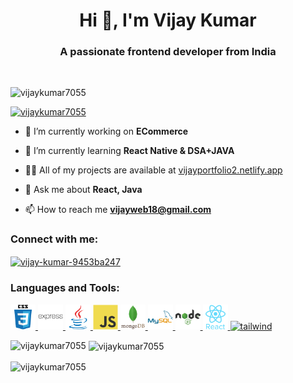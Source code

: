 <h1 align="center">Hi 👋, I'm Vijay Kumar</h1>
<h3 align="center">A passionate frontend developer from India</h3>
<img href="https://sdn.dribble.com.users/1162077/screenshots/3848914/programmer.gif"></img>

<p align="left"> <img src="https://komarev.com/ghpvc/?username=vijaykumar7055&label=Profile%20views&color=0e75b6&style=flat" alt="vijaykumar7055" /> </p>

<p align="left"> <a href="https://github.com/ryo-ma/github-profile-trophy"><img src="https://github-profile-trophy.vercel.app/?username=vijaykumar7055" alt="vijaykumar7055" /></a> </p>

- 🔭 I’m currently working on **ECommerce**

- 🌱 I’m currently learning **React Native & DSA+JAVA**

- 👨‍💻 All of my projects are available at [vijayportfolio2.netlify.app](vijayportfolio2.netlify.app)

- 💬 Ask me about **React, Java**

- 📫 How to reach me **vijayweb18@gmail.com**

<h3 align="left">Connect with me:</h3>
<p align="left">
<a href="https://linkedin.com/in/vijay-kumar-9453ba247" target="blank"><img align="center" src="https://raw.githubusercontent.com/rahuldkjain/github-profile-readme-generator/master/src/images/icons/Social/linked-in-alt.svg" alt="vijay-kumar-9453ba247" height="30" width="40" /></a>
</p>

<h3 align="left">Languages and Tools:</h3>
<p align="left"> <a href="https://www.w3schools.com/css/" target="_blank" rel="noreferrer"> <img src="https://raw.githubusercontent.com/devicons/devicon/master/icons/css3/css3-original-wordmark.svg" alt="css3" width="40" height="40"/> </a> <a href="https://expressjs.com" target="_blank" rel="noreferrer"> <img src="https://raw.githubusercontent.com/devicons/devicon/master/icons/express/express-original-wordmark.svg" alt="express" width="40" height="40"/> </a> <a href="https://www.java.com" target="_blank" rel="noreferrer"> <img src="https://raw.githubusercontent.com/devicons/devicon/master/icons/java/java-original.svg" alt="java" width="40" height="40"/> </a> <a href="https://developer.mozilla.org/en-US/docs/Web/JavaScript" target="_blank" rel="noreferrer"> <img src="https://raw.githubusercontent.com/devicons/devicon/master/icons/javascript/javascript-original.svg" alt="javascript" width="40" height="40"/> </a> <a href="https://www.mongodb.com/" target="_blank" rel="noreferrer"> <img src="https://raw.githubusercontent.com/devicons/devicon/master/icons/mongodb/mongodb-original-wordmark.svg" alt="mongodb" width="40" height="40"/> </a> <a href="https://www.mysql.com/" target="_blank" rel="noreferrer"> <img src="https://raw.githubusercontent.com/devicons/devicon/master/icons/mysql/mysql-original-wordmark.svg" alt="mysql" width="40" height="40"/> </a> <a href="https://nodejs.org" target="_blank" rel="noreferrer"> <img src="https://raw.githubusercontent.com/devicons/devicon/master/icons/nodejs/nodejs-original-wordmark.svg" alt="nodejs" width="40" height="40"/> </a> <a href="https://reactjs.org/" target="_blank" rel="noreferrer"> <img src="https://raw.githubusercontent.com/devicons/devicon/master/icons/react/react-original-wordmark.svg" alt="react" width="40" height="40"/> </a> <a href="https://tailwindcss.com/" target="_blank" rel="noreferrer"> <img src="https://www.vectorlogo.zone/logos/tailwindcss/tailwindcss-icon.svg" alt="tailwind" width="40" height="40"/> </a> </p>

<p><img align="left" src="https://github-readme-stats.vercel.app/api/top-langs?username=vijaykumar7055&show_icons=true&locale=en&layout=compact" alt="vijaykumar7055" /></p>

<p>&nbsp;<img align="center" src="https://github-readme-stats.vercel.app/api?username=vijaykumar7055&show_icons=true&locale=en" alt="vijaykumar7055" /></p>

<p><img align="center" src="https://github-readme-streak-stats.herokuapp.com/?user=vijaykumar7055&" alt="vijaykumar7055" /></p>
